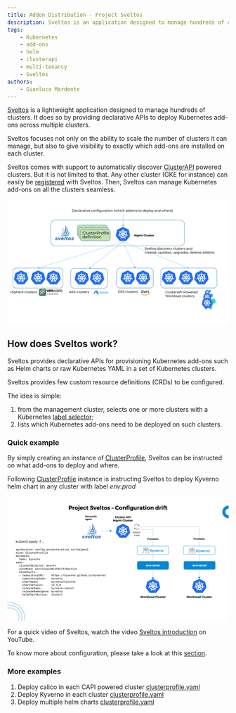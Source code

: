 ```yaml
---
title: Addon Distribution - Project Sveltos
description: Sveltos is an application designed to manage hundreds of clusters by providing declarative APIs to deploy Kubernetes add-ons across multiple clusters.
tags:
    - Kubernetes
    - add-ons
    - helm
    - clusterapi
    - multi-tenancy
    - Sveltos
authors:
    - Gianluca Mardente
---
```

[Sveltos](https://github.com/projectsveltos "Manage Kubernetes add-ons") is a lightweight application designed to manage hundreds of clusters. It does so by providing declarative APIs to deploy Kubernetes add-ons across multiple clusters.

Sveltos focuses not only on the ability to scale the number of clusters it can manage, but also to give visibility to exactly which add-ons are installed on each cluster.

Sveltos comes with support to automatically discover [ClusterAPI](https://github.com/kubernetes-sigs/cluster-api) powered clusters. But it is not limited to that. Any other cluster (GKE for instance) can easily be [registered](register-cluster.md#register-cluster) with Sveltos. Then, Sveltos can manage Kubernetes add-ons on all the clusters seamless.

![Sveltos managing clusters](assets/multi-clusters.png)

## How does Sveltos work?

Sveltos provides declarative APIs for provisioning Kubernetes add-ons such as Helm charts or raw Kubernetes YAML in a set of Kubernetes clusters.

Sveltos provides few custom resource definitions (CRDs) to be configured.

The idea is simple:

1. from the management cluster, selects one or more clusters with a Kubernetes [label selector](https://kubernetes.io/docs/concepts/overview/working-with-objects/labels/#label-selectors "Kubernetes label selector");
1. lists which Kubernetes add-ons need to be deployed on such clusters.

### Quick example

By simply creating an instance of [ClusterProfile](https://github.com/projectsveltos/sveltos-manager/blob/main/api/v1alpha1/clusterprofile_types.go "ClusterProfile to manage Kubernetes add-ons"), Sveltos can be instructed on what add-ons to deploy and where.

Following [ClusterProfile](assets/clusterprofile.md) instance is instructing Sveltos to deploy Kyverno helm chart in any cluster with label *env:prod*

![Sveltos in action](assets/addons.png)

For a quick video of Sveltos, watch the video [Sveltos introduction](https://www.youtube.com/watch?v=Ai5Mr9haWKM "Sveltos introduction: Kubernetes add-ons management") on YouTube.

To know more about configuration, please take a look at this [section](configuration.md#deploying-add-ons).

### More examples

1. Deploy calico in each CAPI powered cluster [clusterprofile.yaml](https://raw.githubusercontent.com/projectsveltos/sveltos-manager/main/examples/calico.yaml)
2. Deploy Kyverno in each cluster [clusterprofile.yaml](https://raw.githubusercontent.com/projectsveltos/sveltos-manager/main/examples/kyverno.yaml)
3. Deploy multiple helm charts [clusterprofile.yaml](https://raw.githubusercontent.com/projectsveltos/sveltos-manager/main/examples/multiple_helm_charts.yaml)
